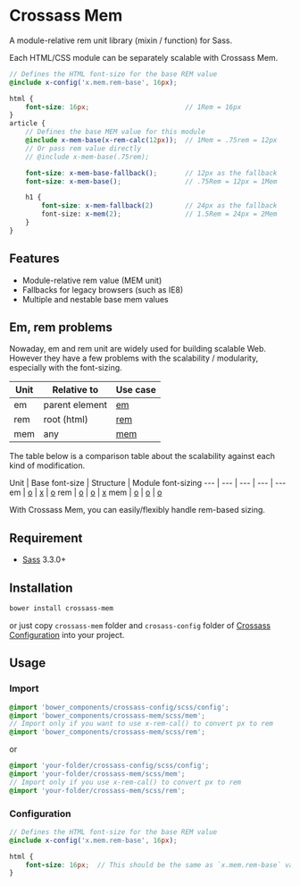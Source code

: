 # Crossass Mem

A module-relative rem unit library (mixin / function) for Sass.

Each HTML/CSS module can be separately scalable with Crossass Mem.

```scss
// Defines the HTML font-size for the base REM value
@include x-config('x.mem.rem-base', 16px);

html {
    font-size: 16px;                        // 1Rem = 16px
}
article {
    // Defines the base MEM value for this module
    @include x-mem-base(x-rem-calc(12px));  // 1Mem = .75rem = 12px
    // Or pass rem value directly
    // @include x-mem-base(.75rem);

    font-size: x-mem-base-fallback();       // 12px as the fallback
    font-size: x-mem-base();                // .75Rem = 12px = 1Mem

    h1 {
        font-size: x-mem-fallback(2)        // 24px as the fallback
        font-size: x-mem(2);                // 1.5Rem = 24px = 2Mem
    }
}
```

## Features

* Module-relative rem value (MEM unit)
* Fallbacks for legacy browsers (such as IE8)
* Multiple and nestable base mem values

## Em, rem problems

Nowaday, em and rem unit are widely used for building scalable Web.
However they have a few problems with the scalability / modularity, especially with the font-sizing.

Unit | Relative to    | Use case |
--- | --- | --- |
em | parent element | [em](http://jsfiddle.net/whizark/GA8hN/)
rem | root (html) | [rem](http://jsfiddle.net/whizark/HT6UD/)
mem | any | [mem](http://jsfiddle.net/whizark/hkR7z/) |

The table below is a comparison table about the scalability against each kind of modification.

Unit | Base font-size | Structure | Module font-sizing
--- | --- | --- | --- | ---
em   | [o](http://jsfiddle.net/whizark/3LPb6/) | [x](http://jsfiddle.net/whizark/8n7g8/) | [o](http://jsfiddle.net/whizark/2RHqp/)
rem  | [o](http://jsfiddle.net/whizark/mSPuD/) | [o](http://jsfiddle.net/whizark/KcG86/) | [x](http://jsfiddle.net/whizark/7Vhu7/)
mem  | [o](http://jsfiddle.net/whizark/rrsME/) | [o](http://jsfiddle.net/whizark/39dS8/) | [o](http://jsfiddle.net/whizark/jyBtL/)

With Crossass Mem, you can easily/flexibly handle rem-based sizing.

## Requirement

* [Sass](http://sass-lang.com/) 3.3.0+

## Installation

```sh
bower install crossass-mem
```

or just copy ```crossass-mem``` folder and ```crosass-config``` folder of [Crossass Configuration](https://github.com/whizark/crossass-config) into your project.

## Usage

### Import

```scss
@import 'bower_components/crossass-config/scss/config';
@import 'bower_components/crossass-mem/scss/mem';
// Import only if you want to use x-rem-cal() to convert px to rem
@import 'bower_components/crossass-mem/scss/rem';
```

or

```scss
@import 'your-folder/crossass-config/scss/config';
@import 'your-folder/crossass-mem/scss/mem';
// Import only if you use x-rem-cal() to convert px to rem
@import 'your-folder/crossass-mem/scss/rem';
```

### Configuration

```scss
// Defines the HTML font-size for the base REM value
@include x-config('x.mem.rem-base', 16px);

html {
    font-size: 16px;  // This should be the same as `x.mem.rem-base` value
}
```
